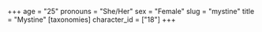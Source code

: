 +++
age = "25"
pronouns = "She/Her"
sex = "Female"
slug = "mystine"
title = "Mystine"
[taxonomies]
character_id = ["18"]
+++


